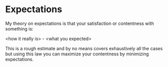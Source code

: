 Expectations
============

My theory on expectations is that your satisfaction or contentness with
something is:

\<how it really is\> - \<what you expected\>

This is a rough estimate and by no means covers exhaustively all the
cases but using this law you can maximize your contentness by minimizing
expectations.
